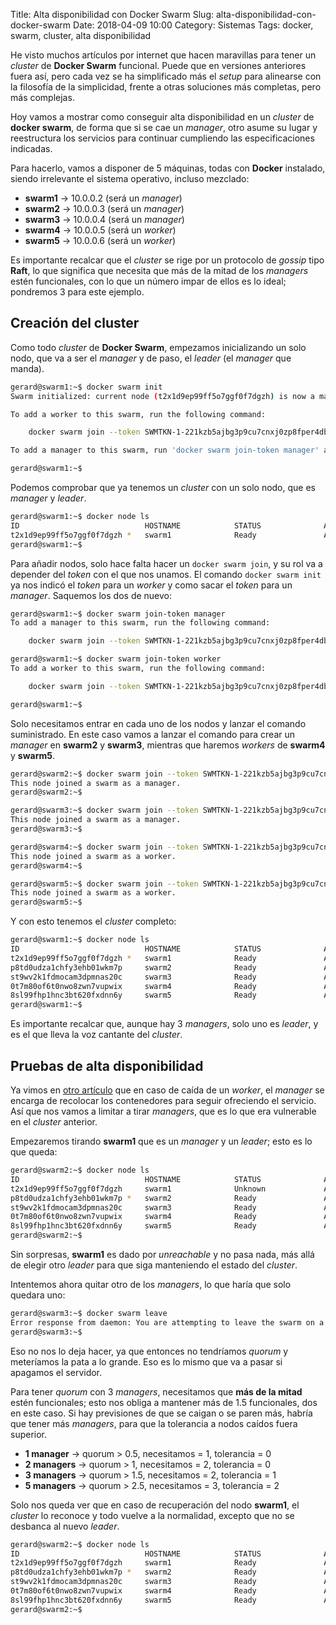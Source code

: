 Title: Alta disponibilidad con Docker Swarm
Slug: alta-disponibilidad-con-docker-swarm
Date: 2018-04-09 10:00
Category: Sistemas
Tags: docker, swarm, cluster, alta disponibilidad



He visto muchos artículos por internet que hacen maravillas para tener un *cluster* de **Docker Swarm** funcional. Puede que en versiones anteriores fuera así, pero cada vez se ha simplificado más el *setup* para alinearse con la filosofía de la simplicidad, frente a otras soluciones más completas, pero más complejas.

Hoy vamos a mostrar como conseguir alta disponibilidad en un *cluster* de **docker swarm**, de forma que si se cae un *manager*, otro asume su lugar y reestructura los servicios para continuar cumpliendo las especificaciones indicadas.

Para hacerlo, vamos a disponer de 5 máquinas, todas con **Docker** instalado, siendo irrelevante el sistema operativo, incluso mezclado:

* **swarm1** &rarr; 10.0.0.2 (será un *manager*)
* **swarm2** &rarr; 10.0.0.3 (será un *manager*)
* **swarm3** &rarr; 10.0.0.4 (será un *manager*)
* **swarm4** &rarr; 10.0.0.5 (será un *worker*)
* **swarm5** &rarr; 10.0.0.6 (será un *worker*)

Es importante recalcar que el *cluster* se rige por un protocolo de *gossip* tipo **Raft**, lo que significa que necesita que más de la mitad de los *managers* estén funcionales, con lo que un número impar de ellos es lo ideal; pondremos 3 para este ejemplo.

## Creación del cluster

Como todo *cluster* de **Docker Swarm**, empezamos inicializando un solo nodo, que va a ser el *manager* y de paso, el *leader* (el *manager* que manda).

```bash
gerard@swarm1:~$ docker swarm init
Swarm initialized: current node (t2x1d9ep99ff5o7ggf0f7dgzh) is now a manager.

To add a worker to this swarm, run the following command:

    docker swarm join --token SWMTKN-1-221kzb5ajbg3p9cu7cnxj0zp8fper4dbnzn9ntjkjxrs0mamoz-avftdi8c5t7l4y59zcjq4k6r4 10.0.0.2:2377

To add a manager to this swarm, run 'docker swarm join-token manager' and follow the instructions.

gerard@swarm1:~$
```

Podemos comprobar que ya tenemos un *cluster* con un solo nodo, que es *manager* y *leader*.

```bash
gerard@swarm1:~$ docker node ls
ID                            HOSTNAME            STATUS              AVAILABILITY        MANAGER STATUS
t2x1d9ep99ff5o7ggf0f7dgzh *   swarm1              Ready               Active              Leader
gerard@swarm1:~$
```

Para añadir nodos, solo hace falta hacer un `docker swarm join`, y su rol va a depender del *token* con el que nos unamos. El comando `docker swarm init` ya nos indicó el *token* para un *worker* y como sacar el *token* para un *manager*. Saquemos los dos de nuevo:

```bash
gerard@swarm1:~$ docker swarm join-token manager
To add a manager to this swarm, run the following command:

    docker swarm join --token SWMTKN-1-221kzb5ajbg3p9cu7cnxj0zp8fper4dbnzn9ntjkjxrs0mamoz-agq9fp4a86ahs8ll7oa2z56j7 10.0.0.2:2377

gerard@swarm1:~$ docker swarm join-token worker
To add a worker to this swarm, run the following command:

    docker swarm join --token SWMTKN-1-221kzb5ajbg3p9cu7cnxj0zp8fper4dbnzn9ntjkjxrs0mamoz-avftdi8c5t7l4y59zcjq4k6r4 10.0.0.2:2377

gerard@swarm1:~$
```

Solo necesitamos entrar en cada uno de los nodos y lanzar el comando suministrado. En este caso vamos a lanzar el comando para crear un *manager* en **swarm2** y **swarm3**, mientras que haremos *workers* de **swarm4** y **swarm5**.

```bash
gerard@swarm2:~$ docker swarm join --token SWMTKN-1-221kzb5ajbg3p9cu7cnxj0zp8fper4dbnzn9ntjkjxrs0mamoz-agq9fp4a86ahs8ll7oa2z56j7 10.0.0.2:2377
This node joined a swarm as a manager.
gerard@swarm2:~$
```

```bash
gerard@swarm3:~$ docker swarm join --token SWMTKN-1-221kzb5ajbg3p9cu7cnxj0zp8fper4dbnzn9ntjkjxrs0mamoz-agq9fp4a86ahs8ll7oa2z56j7 10.0.0.2:2377
This node joined a swarm as a manager.
gerard@swarm3:~$
```

```bash
gerard@swarm4:~$ docker swarm join --token SWMTKN-1-221kzb5ajbg3p9cu7cnxj0zp8fper4dbnzn9ntjkjxrs0mamoz-avftdi8c5t7l4y59zcjq4k6r4 10.0.0.2:2377
This node joined a swarm as a worker.
gerard@swarm4:~$
```

```bash
gerard@swarm5:~$ docker swarm join --token SWMTKN-1-221kzb5ajbg3p9cu7cnxj0zp8fper4dbnzn9ntjkjxrs0mamoz-avftdi8c5t7l4y59zcjq4k6r4 10.0.0.2:2377
This node joined a swarm as a worker.
gerard@swarm5:~$
```

Y con esto tenemos el *cluster* completo:

```bash
gerard@swarm1:~$ docker node ls
ID                            HOSTNAME            STATUS              AVAILABILITY        MANAGER STATUS
t2x1d9ep99ff5o7ggf0f7dgzh *   swarm1              Ready               Active              Leader
p8td0udza1chfy3ehb01wkm7p     swarm2              Ready               Active              Reachable
st9wv2k1fdmocam3dpmnas20c     swarm3              Ready               Active              Reachable
0t7m80of6t0nwo8zwn7vupwix     swarm4              Ready               Active
8sl99fhp1hnc3bt620fxdnn6y     swarm5              Ready               Active
gerard@swarm1:~$
```

Es importante recalcar que, aunque hay 3 *managers*, solo uno es *leader*, y es el que lleva la voz cantante del *cluster*.

## Pruebas de alta disponibilidad

Ya vimos en [otro artículo]({filename}/articles/uso-basico-de-un-cluster-docker-swarm.md) que en caso de caída de un *worker*, el *manager* se encarga de recolocar los contenedores para seguir ofreciendo el servicio. Así que nos vamos a limitar a tirar *managers*, que es lo que era vulnerable en el *cluster* anterior.

Empezaremos tirando **swarm1** que es un *manager* y un *leader*; esto es lo que queda:

```bash
gerard@swarm2:~$ docker node ls
ID                            HOSTNAME            STATUS              AVAILABILITY        MANAGER STATUS
t2x1d9ep99ff5o7ggf0f7dgzh     swarm1              Unknown             Active              Unreachable
p8td0udza1chfy3ehb01wkm7p *   swarm2              Ready               Active              Reachable
st9wv2k1fdmocam3dpmnas20c     swarm3              Ready               Active              Leader
0t7m80of6t0nwo8zwn7vupwix     swarm4              Ready               Active
8sl99fhp1hnc3bt620fxdnn6y     swarm5              Ready               Active
gerard@swarm2:~$
```

Sin sorpresas, **swarm1** es dado por *unreachable* y no pasa nada, más allá de elegir otro *leader* para que siga manteniendo el estado del *cluster*.

Intentemos ahora quitar otro de los *managers*, lo que haría que solo quedara uno:

```bash
gerard@swarm3:~$ docker swarm leave
Error response from daemon: You are attempting to leave the swarm on a node that is participating as a manager. Removing this node leaves 1 managers out of 3. Without a Raft quorum your swarm will be inaccessible. The only way to restore a swarm that has lost consensus is to reinitialize it with `--force-new-cluster`. Use `--force` to suppress this message.
gerard@swarm3:~$
```

Eso no nos lo deja hacer, ya que entonces no tendríamos *quorum* y meteríamos la pata a lo grande. Eso es lo mismo que va a pasar si apagamos el servidor.

Para tener *quorum* con 3 *managers*, necesitamos que **más de la mitad** estén funcionales; esto nos obliga a mantener más de 1.5 funcionales, dos en este caso. Si hay previsiones de que se caigan o se paren más, habría que tener más *managers*, para que la tolerancia a nodos caídos fuera superior.

* **1 manager** &rarr; quorum > 0.5, necesitamos = 1, tolerancia = 0
* **2 managers** &rarr; quorum > 1, necesitamos = 2, tolerancia = 0
* **3 managers** &rarr; quorum > 1.5, necesitamos = 2, tolerancia = 1
* **5 managers** &rarr; quorum > 2.5, necesitamos = 3, tolerancia = 2

Solo nos queda ver que en caso de recuperación del nodo **swarm1**, el *cluster* lo reconoce y todo vuelve a la normalidad, excepto que no se desbanca al nuevo *leader*.

```bash
gerard@swarm2:~$ docker node ls
ID                            HOSTNAME            STATUS              AVAILABILITY        MANAGER STATUS
t2x1d9ep99ff5o7ggf0f7dgzh     swarm1              Ready               Active              Reachable
p8td0udza1chfy3ehb01wkm7p *   swarm2              Ready               Active              Reachable
st9wv2k1fdmocam3dpmnas20c     swarm3              Ready               Active              Leader
0t7m80of6t0nwo8zwn7vupwix     swarm4              Ready               Active
8sl99fhp1hnc3bt620fxdnn6y     swarm5              Ready               Active
gerard@swarm2:~$
```
